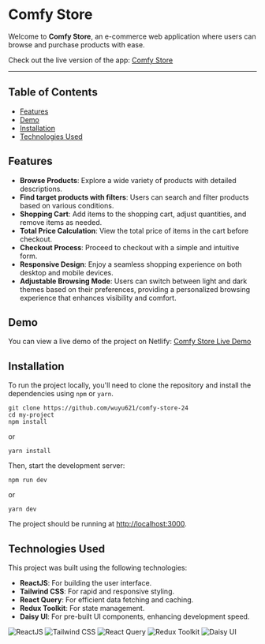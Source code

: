 # Comfy Store

Welcome to **Comfy Store**, an e-commerce web application where users can browse and purchase products with ease.

Check out the live version of the app: [Comfy Store](https://comfy-store-24.netlify.app/)

---

## Table of Contents

- [Features](#features)
- [Demo](#demo)
- [Installation](#installation)
- [Technologies Used](#technologies-used)

## Features

- **Browse Products**: Explore a wide variety of products with detailed descriptions.
- **Find target products with filters**: Users can search and filter products based on various conditions.
- **Shopping Cart**: Add items to the shopping cart, adjust quantities, and remove items as needed.
- **Total Price Calculation**: View the total price of items in the cart before checkout.
- **Checkout Process**: Proceed to checkout with a simple and intuitive form.
- **Responsive Design**: Enjoy a seamless shopping experience on both desktop and mobile devices.
- **Adjustable Browsing Mode**: Users can switch between light and dark themes based on their preferences, providing a personalized browsing experience that enhances visibility and comfort.

## Demo

You can view a live demo of the project on Netlify:
[Comfy Store Live Demo](https://comfy-store-24.netlify.app/)

## Installation

To run the project locally, you'll need to clone the repository and install the dependencies using `npm` or `yarn`.

```
git clone https://github.com/wuyu621/comfy-store-24
cd my-project
npm install
```

or

```
yarn install
```

Then, start the development server:

```
npm run dev
```

or

```
yarn dev
```

The project should be running at [http://localhost:3000](http://localhost:3000).

## Technologies Used

This project was built using the following technologies:
- **ReactJS**: For building the user interface.
- **Tailwind CSS**: For rapid and responsive styling.
- **React Query**: For efficient data fetching and caching.
- **Redux Toolkit**: For state management.
- **Daisy UI**: For pre-built UI components, enhancing development speed.

![ReactJS](https://img.shields.io/badge/React-%2320232a.svg?style=for-the-badge&logo=react&logoColor=%2361DAFB)
![Tailwind CSS](https://img.shields.io/badge/tailwindcss-%2338B2AC.svg?style=for-the-badge&logo=tailwind-css&logoColor=white)
![React Query](https://img.shields.io/badge/react%20query-%23565E6C.svg?style=for-the-badge&logo=react-query&logoColor=white)
![Redux Toolkit](https://img.shields.io/badge/Redux_Toolkit-%236041A5.svg?style=for-the-badge&logo=redux&logoColor=white)
![Daisy UI](https://img.shields.io/badge/Daisy_UI-%2338B2AC.svg?style=for-the-badge&logoColor=white)
